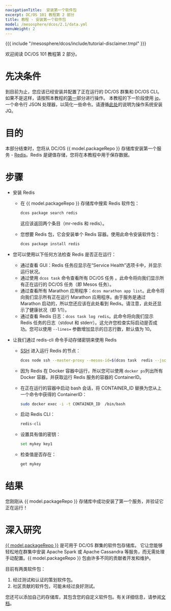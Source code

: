```yaml
---
navigationTitle:  安装第一个软件包
excerpt: DC/OS 101 教程第 2 部分
title: 教程 - 安装第一个软件包
model: /mesosphere/dcos/2.1/data.yml
menuWeight: 2
---
```



{{{ include "/mesosphere/dcos/include/tutorial-disclaimer.tmpl" }}}

欢迎阅读 DC/OS 101 教程第 2 部分。


# 先决条件
到目前为止，您应该已经安装并配置了正在运行的 DC/OS 群集和 DC/OS CLI。如果不是这样，请按照本教程的[第一](/mesosphere/dcos/cn/2.1/tutorials/dcos-101/cli/)部分进行操作。
本教程的下一阶段使用 [jq](https://stedolan.github.io/jq/)，一个命令行 JSON 处理器，以简化一些命令。请遵循[此处](https://stedolan.github.io/jq/download/)的说明为操作系统安装 JQ。

# 目的
本部分结束时，您将从 DC/OS {{ model.packageRepo }} 存储库安装第一个服务 - [Redis](https://redislabs.com/)。Redis 是键值存储，您将在本教程中用于保存数据。

# 步骤
  * 安装 Redis
      * 在 {{ model.packageRepo }} 存储库中搜索 Redis 软件包：

        ```bash
        dcos package search redis
        ```

        这应该返回两个条目（mr-redis 和 redis）。

      * 您想要 Redis 包，它会安装单个 Redis 容器。使用此命令安装软件包：

        ```bash
        dcos package install redis
        ```

  * 您可以使用以下任何方法检查 Redis 是否正在运行：
      * 通过查看 GUI：Redis 任务应显示在“Service Health”选项卡中，并显示运行状况。
      * 通过使用 `dcos task` 命令查看所有 DC/OS 任务 。此命令将向我们显示所有正在运行的 DC/OS 任务（即 Mesos 任务）。
      * 通过查看所有 Marathon 应用程序：`dcos marathon app list`。此命令将向我们显示所有正在运行 Marathon 应用程序。由于服务是通过 Marathon 启动的，所以您还应该在此处看到 Redis。请注意，此处还显示了健康状况（即 1/1）。
      * 通过查看 Redis 日志：`dcos task log redis`。此命令将向我们显示 Redis 任务的日志（stdout 和 stderr）。这允许您检查实际启动是否成功。您可以使用 `--lines=` 参数增加显示的日志行数，默认值为 10。
  * 让我们通过 redis-cli 命令手动存储密钥来使用 Redis
      * [SSH](/mesosphere/dcos/cn/2.1/administering-clusters/sshcluster/) 进入运行 Redis 的节点：

        ```bash
        dcos node ssh --master-proxy --mesos-id=$(dcos task  redis --json |  jq -r '.[] | .slave_id')
        ```

      * 因为 Redis 在 Docker 容器中运行，所以您可以使用 `docker ps`列出所有 Docker 容器，并获取运行 Redis 服务的容器的 ContainerID。
      * 在正在运行的容器中启动 bash 会话，将 CONTAINER_ID 替换为您从上一个命令中获得的 ContainerID：

        ```bash
        sudo docker exec -i -t CONTAINER_ID  /bin/bash
        ```

      * 启动 Redis CLI：

        ```bash
        redis-cli
        ```

      * 设置具有值的密钥：

        ```bash
        set mykey key1
        ```

      * 检查值是否存在：

        ```bash
        get mykey
        ```

# 结果
  您刚刚从 {{ model.packageRepo }} 存储库中成功安装了第一个服务，并验证它正在运行！

# 深入研究
  [{{ model.packageRepo }}](https://github.com/mesosphere/universe) 是可用于 DC/OS 群集的软件包存储库。
  它让您能够轻松地在群集中安装 Apache Spark 或 Apache Cassandra 等服务，而无需处理手动配置。{{ model.packageRepo }} 包由许多不同的贡献者开发和维护。

  目前有两类软件包：
  1. 经过测试和认证的策划软件包。
  1. 社区贡献的软件包，可能未经过良好测试。

  您还可以添加自己的存储库，其包含您的自定义软件包。有关详细信息，请参阅[文档](/mesosphere/dcos/cn/2.1/administering-clusters/package-registry/)。
